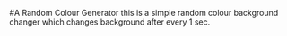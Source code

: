 #A Random Colour Generator
this is a simple random colour background changer which changes background after every 1 sec.
